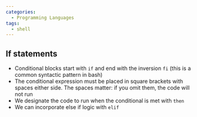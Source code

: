```yaml
---
categories:
  - Programming Languages
tags:
  - shell
---
```


## If statements

- Conditional blocks start with `if` and end with the inversion `fi` (this is a common syntactic pattern in bash)
- The conditional expression must be placed in square brackets with spaces either side. The spaces matter: if you omit them, the code will not run
- We designate the code to run when the conditional is met with `then`
- We can incorporate else if logic with `elif`
